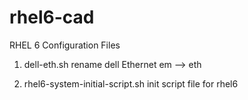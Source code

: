 # rhel6-cad

RHEL 6 Configuration Files

1. dell-eth.sh
   rename dell Ethernet em --> eth
   
2. rhel6-system-initial-script.sh
   init script file for rhel6
